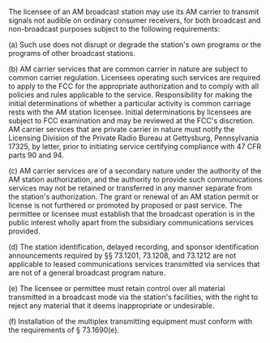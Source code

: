 The licensee of an AM broadcast station may use its AM carrier to transmit signals not audible on ordinary consumer receivers, for both broadcast and non-broadcast purposes subject to the following requirements:

(a) Such use does not disrupt or degrade the station's own programs or the programs of other broadcast stations.

(b) AM carrier services that are common carrier in nature are subject to common carrier regulation. Licensees operating such services are required to apply to the FCC for the appropriate authorization and to comply with all policies and rules applicable to the service. Responsibility for making the initial determinations of whether a particular activity is common carriage rests with the AM station licensee. Initial determinations by licensees are subject to FCC examination and may be reviewed at the FCC's discretion. AM carrier services that are private carrier in nature must notify the Licensing Division of the Private Radio Bureau at Gettysburg, Pennsylvania 17325, by letter, prior to initiating service certifying compliance with 47 CFR parts 90 and 94.

(c) AM carrier services are of a secondary nature under the authority of the AM station authorization, and the authority to provide such communications services may not be retained or transferred in any manner separate from the station's authorization. The grant or renewal of an AM station permit or license is not furthered or promoted by proposed or past service. The permittee or licensee must establish that the broadcast operation is in the public interest wholly apart from the subsidiary communications services provided.

(d) The station identification, delayed recording, and sponsor identification announcements required by §§ 73.1201, 73.1208, and 73.1212 are not applicable to leased communications services transmitted via services that are not of a general broadcast program nature.

(e) The licensee or permittee must retain control over all material transmitted in a broadcast mode via the station's facilities, with the right to reject any material that it deems inappropriate or undesirable.

(f) Installation of the multiplex transmitting equipment must conform with the requirements of § 73.1690(e).

